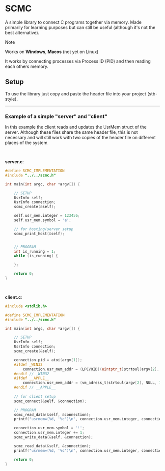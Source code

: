 # SCMC
A simple library to connect C programs together via memory. Made primarily for learning purposes but can still be useful (although it's not the best alternative). 

> [!NOTE]
> Works on **Windows, Macos** (not yet on Linux)

It works by connecting processes via Process ID (PID) and then reading each others memory.

## Setup
To use the library just copy and paste the header file into your project (stb-style).

---

### Example of a simple "server" and "client" </br>
In this example the client reads and updates the UsrMem struct of the server. Although these files share the same header file, this is not necessary and will still work with two copies of the header file on different places of the system.

</br>

**server.c**:
```c
#define SCMC_IMPLEMENTATION
#include "../../scmc.h"

int main(int argc, char *argv[]) {

    // SETUP
    UsrInfo self;
    UsrInfo connection;
    scmc_create(&self);

    self.usr_mem.integer = 123456;
    self.usr_mem.symbol = 'a';

    // for hosting/server setup
    scmc_print_host(&self);


    // PROGRAM
    int is_running = 1;
    while (is_running) {

    };

    return 0;
}
```
</br>

**client.c**:
```c
#include <stdlib.h>

#define SCMC_IMPLEMENTATION
#include "../../scmc.h"

int main(int argc, char *argv[]) {

    // SETUP
    UsrInfo self;
    UsrInfo connection;
    scmc_create(&self);

    connection.pid = atoi(argv[1]);
    #ifdef _WIN32
        connection.usr_mem_addr = (LPCVOID)(uintptr_t)strtoul(argv[2], NULL, 16);
    #endif // _WIN32
    #ifdef __APPLE__
        connection.usr_mem_addr = (vm_adress_t)strtoul(argv[2], NULL, 16);
    #endif // __APPLE__
    
    // for client setup
    scmc_connect(&self, &connection);

    // PROGRAM
    scmc_read_data(&self, &connection);
    printf("usrmem=(%d, '%c')\n", connection.usr_mem.integer, connection.usr_mem.symbol);

    connection.usr_mem.symbol = '!';
    connection.usr_mem.integer += 1;
    scmc_write_data(&self, &connection);

    scmc_read_data(&self, &connection);
    printf("usrmem=(%d, '%c')\n", connection.usr_mem.integer, connection.usr_mem.symbol);

    return 0;
}
```
